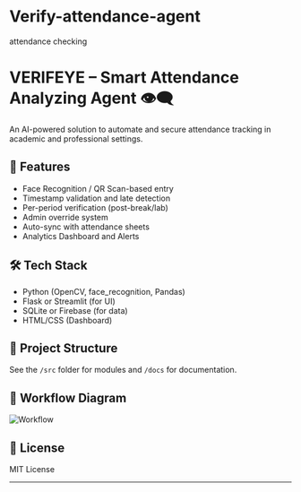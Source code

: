 # Verify-attendance-agent
attendance checking
# VERIFEYE – Smart Attendance Analyzing Agent 👁️‍🗨️

An AI-powered solution to automate and secure attendance tracking in academic and professional settings.

## 🚀 Features
- Face Recognition / QR Scan-based entry
- Timestamp validation and late detection
- Per-period verification (post-break/lab)
- Admin override system
- Auto-sync with attendance sheets
- Analytics Dashboard and Alerts

## 🛠️ Tech Stack
- Python (OpenCV, face_recognition, Pandas)
- Flask or Streamlit (for UI)
- SQLite or Firebase (for data)
- HTML/CSS (Dashboard)

## 📂 Project Structure
See the `/src` folder for modules and `/docs` for documentation.

## 📸 Workflow Diagram
![Workflow](docs/workflow_diagram.png)

## 📝 License
MIT License

---


